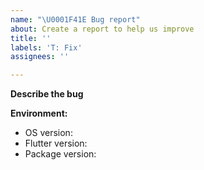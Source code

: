 ```yaml
---
name: "\U0001F41E Bug report"
about: Create a report to help us improve
title: ''
labels: 'T: Fix'
assignees: ''

---
```


<!-- Thanks for taking the time to file an issue! -->

**Describe the bug**
<!-- A clear and concise description of what the bug is -->


<!-- If applicable, add screenshots to help explain your problem
**Screenshots**

| Description 1  | Description 2  |
| :------------: | :------------: |
| <screenshot 1> | <screenshot 2> |
-->

**Environment:**
<!-- Please complete the following information: -->
- OS version:  <!-- e.g. Android 9.0.0 -->
- Flutter version:  <!-- e.g. 2.5.0 -->
- Package version:  <!-- e.g. 1.0.2 -->

